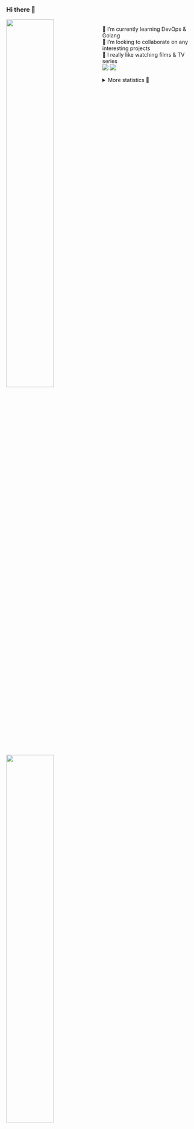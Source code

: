 ### Hi there 👋


[<img align="left" width="50%" src="https://github-readme-stats.vercel.app/api?username=rufusnufus&hide=issues&show_icons=true&count_private=true&theme=transparent&title_color=FF6F40&text_color=FBF9F8&icon_color=F48242&hide_border=true&hide_title=true#gh-dark-mode-only">](https://metrics.lecoq.io/rufusnufus#gh-dark-mode-only)
[<img align="left" width="50%" src="https://github-readme-stats.vercel.app/api?username=rufusnufus&hide=issues&show_icons=true&count_private=true&theme=transparent&title_color=FF6533&text_color=4D4644&icon_color=FF8038&hide_border=true&hide_title=true#gh-light-mode-only">](https://metrics.lecoq.io/rufusnufus#gh-light-mode-only)

<p>
  <br>
  🌱 I’m currently learning DevOps & Golang</br>
  👯 I’m looking to collaborate on any interesting projects</br>
  🎥 I really like watching films & TV series</br>
  <a href="https://linkedin.com/in/rufusnufus"><img src="https://img.shields.io/badge/linkedin-0077B5.svg?style=for-the-badge&logo=linkedin&logoColor=white"/></a>
  <a href="https://t.me/rufusnufus"><img src="https://img.shields.io/badge/-telegram-black?style=for-the-badge&color=blue&logo=telegram"/></a>
</p>

<p text-align="left">
<details>
  <summary>More statistics 👀</summary><br/>

<!--START_SECTION:waka-->
![Code Time](http://img.shields.io/badge/Code%20Time-330%20hrs%2017%20mins-blue)

![Profile Views](http://img.shields.io/badge/Profile%20Views-0-blue)

**I'm an Early 🐤** 

```text
🌞 Morning                5041 commits        █████░░░░░░░░░░░░░░░░░░░░   20.80 % 
🌆 Daytime                13892 commits       ██████████████░░░░░░░░░░░   57.32 % 
🌃 Evening                4621 commits        █████░░░░░░░░░░░░░░░░░░░░   19.07 % 
🌙 Night                  683 commits         █░░░░░░░░░░░░░░░░░░░░░░░░   02.82 % 
```
📅 **I'm Most Productive on Monday** 

```text
Monday                   4945 commits        █████░░░░░░░░░░░░░░░░░░░░   20.40 % 
Tuesday                  4598 commits        █████░░░░░░░░░░░░░░░░░░░░   18.97 % 
Wednesday                4652 commits        █████░░░░░░░░░░░░░░░░░░░░   19.19 % 
Thursday                 4256 commits        ████░░░░░░░░░░░░░░░░░░░░░   17.56 % 
Friday                   4178 commits        ████░░░░░░░░░░░░░░░░░░░░░   17.24 % 
Saturday                 701 commits         █░░░░░░░░░░░░░░░░░░░░░░░░   02.89 % 
Sunday                   907 commits         █░░░░░░░░░░░░░░░░░░░░░░░░   03.74 % 
```


📊 **This Week I Spent My Time On** 

```text
💬 Programming Languages: 
YAML                     10 hrs 23 mins      ████████████░░░░░░░░░░░░░   46.95 % 
Other                    4 hrs 54 mins       ██████░░░░░░░░░░░░░░░░░░░   22.18 % 
HCL                      4 hrs 20 mins       █████░░░░░░░░░░░░░░░░░░░░   19.65 % 
Docker                   48 mins             █░░░░░░░░░░░░░░░░░░░░░░░░   03.65 % 
Terraform                30 mins             █░░░░░░░░░░░░░░░░░░░░░░░░   02.31 % 

🔥 Editors: 
VS Code                  17 hrs 24 mins      ████████████████████░░░░░   78.72 % 
iTerm2                   4 hrs 42 mins       █████░░░░░░░░░░░░░░░░░░░░   21.28 % 
```

**I Mostly Code in Java** 

```text
Python                   17 repos            ███░░░░░░░░░░░░░░░░░░░░░░   11.81 % 
Smarty                   15 repos            ███░░░░░░░░░░░░░░░░░░░░░░   10.42 % 
HCL                      6 repos             █░░░░░░░░░░░░░░░░░░░░░░░░   04.17 % 
HTML                     4 repos             █░░░░░░░░░░░░░░░░░░░░░░░░   02.78 % 
Mustache                 4 repos             █░░░░░░░░░░░░░░░░░░░░░░░░   02.78 % 
```




 Last Updated on 07/06/2023 01:06:40 UTC
<!--END_SECTION:waka-->

</details>
</p>

